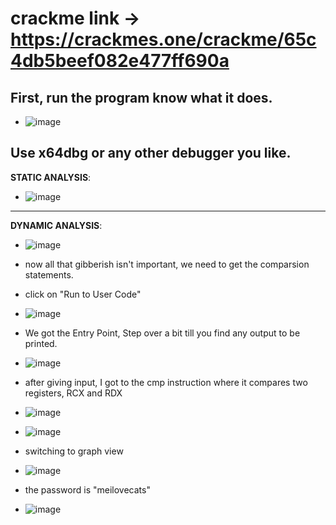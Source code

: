 # crackme link -> https://crackmes.one/crackme/65c4db5beef082e477ff690a



## First, run the program know what it does.
  
- ![image](https://github.com/user-attachments/assets/3ff09233-5762-4690-9b82-0ebe724718c5)

    
## Use x64dbg or any other debugger you like.

**STATIC ANALYSIS**:

- ![image](https://github.com/user-attachments/assets/0e76cf91-2840-4a91-ac0f-f473bcc812ba)


----------------------------------------------------------------------------------------------------------------------------------

**DYNAMIC ANALYSIS**:

- ![image](https://github.com/user-attachments/assets/3be79d61-d53a-469a-bc2d-feab82cc25a3)

- now all that gibberish isn't important, we need to get the comparsion statements.
- click on "Run to User Code"

- ![image](https://github.com/user-attachments/assets/e7ffea53-8c0a-4ace-b6d4-0095a3574aa2)

- We got the Entry Point, Step over a bit till you find any output to be printed.

- ![image](https://github.com/user-attachments/assets/30868949-3c20-46e5-bf95-d3af24bccb49)

- after giving input, I got to the cmp instruction where it compares two registers, RCX and RDX

- ![image](https://github.com/user-attachments/assets/7ea5dcc4-377e-437c-b505-26f39e9a1c8a)

- ![image](https://github.com/user-attachments/assets/192d53e1-9994-4959-9d83-917110648e3a)

- switching to graph view

- ![image](https://github.com/user-attachments/assets/7f28d530-0767-4971-b415-dd0b1dd1da3b)

- the password is "meilovecats"

- ![image](https://github.com/user-attachments/assets/bea66557-7b92-4b0d-9d0d-97142ecc6aba)

 

